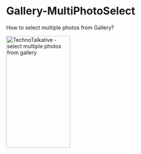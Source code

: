 Gallery-MultiPhotoSelect
========================

How to select multiple photos from Gallery?

<a href="http://www.technotalkative.com/wp-content/uploads/2012/10/technotalkative-select-multiple-photos-from-gallery-2.png"><img class="aligncenter size-medium wp-image-3073" title="Select multiple photos from gallery" src="http://www.technotalkative.com/wp-content/uploads/2012/10/technotalkative-select-multiple-photos-from-gallery-2-171x300.png" alt="TechnoTalkative - select multiple photos from gallery" width="171" height="300" /></a>
